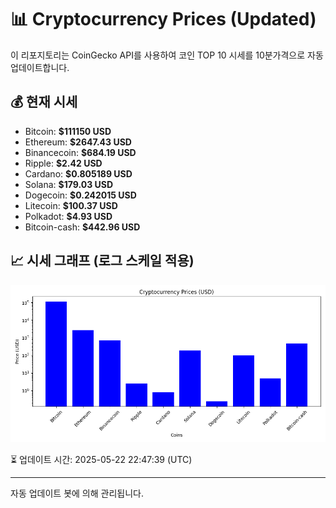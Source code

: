 
# 📊 Cryptocurrency Prices (Updated)

이 리포지토리는 CoinGecko API를 사용하여 코인 TOP 10 시세를 10분가격으로 자동 업데이트합니다.

## 💰 현재 시세
- Bitcoin: **$111150 USD**
- Ethereum: **$2647.43 USD**
- Binancecoin: **$684.19 USD**
- Ripple: **$2.42 USD**
- Cardano: **$0.805189 USD**
- Solana: **$179.03 USD**
- Dogecoin: **$0.242015 USD**
- Litecoin: **$100.37 USD**
- Polkadot: **$4.93 USD**
- Bitcoin-cash: **$442.96 USD**

## 📈 시세 그래프 (로그 스케일 적용)
![Crypto Prices](crypto_prices.png)

⏳ 업데이트 시간: 2025-05-22 22:47:39 (UTC)

---
자동 업데이트 봇에 의해 관리됩니다.
